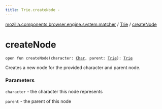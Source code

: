 ```yaml
---
title: Trie.createNode - 
---
```


[mozilla.components.browser.engine.system.matcher](../index.html) / [Trie](index.html) / [createNode](./create-node.html)

# createNode

`open fun createNode(character: `[`Char`](https://kotlinlang.org/api/latest/jvm/stdlib/kotlin/-char/index.html)`, parent: `[`Trie`](index.html)`): `[`Trie`](index.html)

Creates a new node for the provided character and parent node.

### Parameters

`character` - the character this node represents

`parent` - the parent of this node